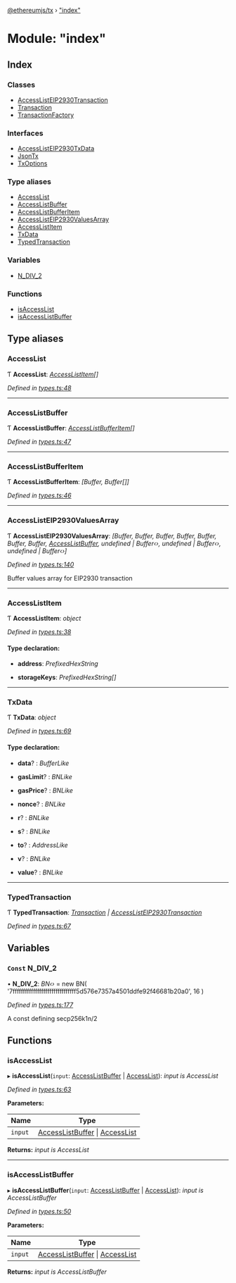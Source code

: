 [@ethereumjs/tx](../README.md) › ["index"](_index_.md)

# Module: "index"

## Index

### Classes

* [AccessListEIP2930Transaction](../classes/_index_.accesslisteip2930transaction.md)
* [Transaction](../classes/_index_.transaction.md)
* [TransactionFactory](../classes/_index_.transactionfactory.md)

### Interfaces

* [AccessListEIP2930TxData](../interfaces/_index_.accesslisteip2930txdata.md)
* [JsonTx](../interfaces/_index_.jsontx.md)
* [TxOptions](../interfaces/_index_.txoptions.md)

### Type aliases

* [AccessList](_index_.md#accesslist)
* [AccessListBuffer](_index_.md#accesslistbuffer)
* [AccessListBufferItem](_index_.md#accesslistbufferitem)
* [AccessListEIP2930ValuesArray](_index_.md#accesslisteip2930valuesarray)
* [AccessListItem](_index_.md#accesslistitem)
* [TxData](_index_.md#txdata)
* [TypedTransaction](_index_.md#typedtransaction)

### Variables

* [N_DIV_2](_index_.md#const-n_div_2)

### Functions

* [isAccessList](_index_.md#isaccesslist)
* [isAccessListBuffer](_index_.md#isaccesslistbuffer)

## Type aliases

###  AccessList

Ƭ **AccessList**: *[AccessListItem](_index_.md#accesslistitem)[]*

*Defined in [types.ts:48](https://github.com/ethereumjs/ethereumjs-monorepo/blob/master/packages/tx/src/types.ts#L48)*

___

###  AccessListBuffer

Ƭ **AccessListBuffer**: *[AccessListBufferItem](_index_.md#accesslistbufferitem)[]*

*Defined in [types.ts:47](https://github.com/ethereumjs/ethereumjs-monorepo/blob/master/packages/tx/src/types.ts#L47)*

___

###  AccessListBufferItem

Ƭ **AccessListBufferItem**: *[Buffer, Buffer[]]*

*Defined in [types.ts:46](https://github.com/ethereumjs/ethereumjs-monorepo/blob/master/packages/tx/src/types.ts#L46)*

___

###  AccessListEIP2930ValuesArray

Ƭ **AccessListEIP2930ValuesArray**: *[Buffer, Buffer, Buffer, Buffer, Buffer, Buffer, Buffer, [AccessListBuffer](_index_.md#accesslistbuffer), undefined | Buffer‹›, undefined | Buffer‹›, undefined | Buffer‹›]*

*Defined in [types.ts:140](https://github.com/ethereumjs/ethereumjs-monorepo/blob/master/packages/tx/src/types.ts#L140)*

Buffer values array for EIP2930 transaction

___

###  AccessListItem

Ƭ **AccessListItem**: *object*

*Defined in [types.ts:38](https://github.com/ethereumjs/ethereumjs-monorepo/blob/master/packages/tx/src/types.ts#L38)*

#### Type declaration:

* **address**: *PrefixedHexString*

* **storageKeys**: *PrefixedHexString[]*

___

###  TxData

Ƭ **TxData**: *object*

*Defined in [types.ts:69](https://github.com/ethereumjs/ethereumjs-monorepo/blob/master/packages/tx/src/types.ts#L69)*

#### Type declaration:

* **data**? : *BufferLike*

* **gasLimit**? : *BNLike*

* **gasPrice**? : *BNLike*

* **nonce**? : *BNLike*

* **r**? : *BNLike*

* **s**? : *BNLike*

* **to**? : *AddressLike*

* **v**? : *BNLike*

* **value**? : *BNLike*

___

###  TypedTransaction

Ƭ **TypedTransaction**: *[Transaction](../classes/_index_.transaction.md) | [AccessListEIP2930Transaction](../classes/_eip2930transaction_.accesslisteip2930transaction.md)*

*Defined in [types.ts:67](https://github.com/ethereumjs/ethereumjs-monorepo/blob/master/packages/tx/src/types.ts#L67)*

## Variables

### `Const` N_DIV_2

• **N_DIV_2**: *BN‹›* = new BN(
  '7fffffffffffffffffffffffffffffff5d576e7357a4501ddfe92f46681b20a0',
  16
)

*Defined in [types.ts:177](https://github.com/ethereumjs/ethereumjs-monorepo/blob/master/packages/tx/src/types.ts#L177)*

A const defining secp256k1n/2

## Functions

###  isAccessList

▸ **isAccessList**(`input`: [AccessListBuffer](_index_.md#accesslistbuffer) | [AccessList](_index_.md#accesslist)): *input is AccessList*

*Defined in [types.ts:63](https://github.com/ethereumjs/ethereumjs-monorepo/blob/master/packages/tx/src/types.ts#L63)*

**Parameters:**

Name | Type |
------ | ------ |
`input` | [AccessListBuffer](_index_.md#accesslistbuffer) &#124; [AccessList](_index_.md#accesslist) |

**Returns:** *input is AccessList*

___

###  isAccessListBuffer

▸ **isAccessListBuffer**(`input`: [AccessListBuffer](_index_.md#accesslistbuffer) | [AccessList](_index_.md#accesslist)): *input is AccessListBuffer*

*Defined in [types.ts:50](https://github.com/ethereumjs/ethereumjs-monorepo/blob/master/packages/tx/src/types.ts#L50)*

**Parameters:**

Name | Type |
------ | ------ |
`input` | [AccessListBuffer](_index_.md#accesslistbuffer) &#124; [AccessList](_index_.md#accesslist) |

**Returns:** *input is AccessListBuffer*

